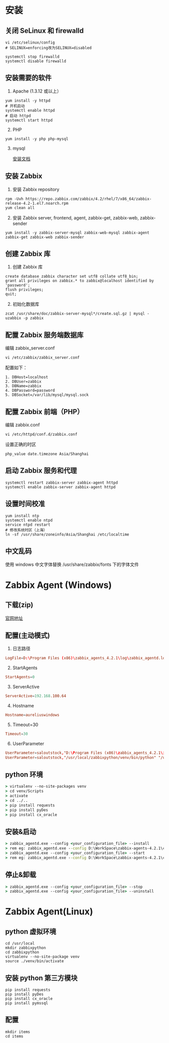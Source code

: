 # 安装

## 关闭 SeLinux 和 firewalld

```shell
vi /etc/selinux/config
# SELINUX=enforcing改为SELINUX=disabled

systemctl stop firewalld
systemctl disable firewalld
```

## 安装需要的软件

1. Apache (1.3.12 或以上）

```shell
yum install -y httpd
# 开机启动
systemctl enable httpd
# 启动 httpd
systemctl start httpd
```

2. PHP

```shell
yum install -y php php-mysql
```

3. mysql

   [安装文档](https://dev.mysql.com/doc/mysql-yum-repo-quick-guide/en/)

## 安装 Zabbix

1. 安装 Zabbix repository

```shell
rpm -Uvh https://repo.zabbix.com/zabbix/4.2/rhel/7/x86_64/zabbix-release-4.2-1.el7.noarch.rpm
yum clean all
```

2. 安装 Zabbix server, frontend, agent, zabbix-get, zabbix-web, zabbix-sender

```shell
yum install -y zabbix-server-mysql zabbix-web-mysql zabbix-agent zabbix-get zabbix-web zabbix-sender
```

## 创建 Zabbix 库

1. 创建 Zabbix 库

```mysql
create database zabbix character set utf8 collate utf8_bin;
grant all privileges on zabbix.* to zabbix@localhost identified by 'password';
flush privileges;
quit;
```

2. 初始化数据库

```shell
zcat /usr/share/doc/zabbix-server-mysql*/create.sql.gz | mysql -uzabbix -p zabbix
```

## 配置 Zabbix 服务端数据库

编辑 zabbix_server.conf

```shell
vi /etc/zabbix/zabbix_server.conf
```

配置如下：

```
1. DBHost=localhost
2. DBUser=zabbix
3. DBName=zabbix
4. DBPassword=password
5. DBSocket=/var/lib/mysql/mysql.sock
```

## 配置 Zabbix 前端（PHP）

编辑 zabbix.conf

```shell
vi /etc/httpd/conf.d/zabbix.conf
```

设置正确的时区

```
php_value date.timezone Asia/Shanghai
```

## 启动 Zabbix 服务和代理

```shell
systemctl restart zabbix-server zabbix-agent httpd
systemctl enable zabbix-server zabbix-agent httpd
```

## 设置时间校准

```shell
yum install ntp
systemctl enable ntpd
service ntpd restart
# 修改系统时区（上海）
ln -sf /usr/share/zoneinfo/Asia/Shanghai /etc/localtime
```

## 中文乱码

使用 windows 中文字体替换 /usr/share/zabbix/fonts 下的字体文件

# Zabbix Agent (Windows)

## 下载(zip)

[官网地址](https://www.zabbix.com/download_agents)

## 配置(主动模式)

1. 日志路径

```conf
LogFile=D:\Program Files (x86)\zabbix_agents_4.2.1\log\zabbix_agentd.log
```

2. StartAgents

```conf
StartAgents=0
```

3. ServerActive

```conf
ServerActive=192.168.100.64
```

4. Hostname

```conf
Hostname=aureliuswindows
```

5. Timeout=30

```conf
Timeout=30
```

6. UserParameter

```conf
UserParameter=saloutstock,"D:\Program Files (x86)\zabbix_agents_4.2.1\items\venv\Scripts\python" "D:\Program Files (x86)\zabbix_agents_4.2.1\items\saloutstock.py"
UserParameter=saloutstock,"/usr/local/zabbixpython/venv/bin/python" "/usr/local/zabbixpython/items/saloutstock.py"
```

## python 环境

```cmd
> virtualenv --no-site-packages venv
> cd venv/Scripts
> activate
> cd ../..
> pip install requests
> pip install pyDes
> pip install cx_oracle
```

## 安装&启动

```cmd
> zabbix_agentd.exe --config <your_configuration_file> --install
> rem eg: zabbix_agentd.exe --config D:\WorkSpace\zabbix-agents-4.2.1\conf\zabbix_agentd.local.conf --install
> zabbix_agentd.exe --config <your_configuration_file> --start
> rem eg: zabbix_agentd.exe --config D:\WorkSpace\zabbix-agents-4.2.1\conf\zabbix_agentd.local.conf --start
```

## 停止&卸载

```cmd
> zabbix_agentd.exe --config <your_configuration_file> --stop
> zabbix_agentd.exe --config <your_configuration_file> --uninstall
```

# Zabbix Agent(Linux)

## python 虚拟环境

```shell
cd /usr/local
mkdir zabbixpython
cd zabbixpython
virtualenv --no-site-package venv
source ./venv/bin/activate
```

## 安装 python 第三方模块

```shell
pip install requests
pip install pyDes
pip install cx_oracle
pip install pymssql
```

## 配置

```shell
mkdir items
cd items
```
